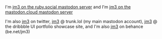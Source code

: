 I'm <a rel="me" href="https://ruby.social/@jm3">jm3 on the ruby.social mastodon server</a>
and
I'm <a rel="me" href="https://mastodon.cloud/@jm3">jm3 on the mastodon.cloud mastodon server</a>

I'm also [jm3]([url](https://twitter.com/jm3)) on twitter, [jm3]([url](https://trunk.lol/@jm3)) @ trunk.lol (my main mastodon account), [jm3]([url](https://dribbble.com/jm3)) @ the dribbble UI portfolio showcase site, and I'm also [jm3]([url](https://www.behance.net/jm3)) on behance (be.net/jm3)

<!--
**jm3/jm3** is a ✨ _special_ ✨ repository because its `README.md` (this file) appears on your GitHub profile.

Here are some ideas to get you started:

- 🔭 I’m currently working on ...
- 🌱 I’m currently learning ...
- 👯 I’m looking to collaborate on ...
- 🤔 I’m looking for help with ...
- 💬 Ask me about ...
- 📫 How to reach me: ...
- 😄 Pronouns: ...
- ⚡ Fun fact: ...
-->
